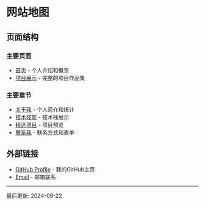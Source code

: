 # 网站地图

## 页面结构

### 主要页面
- [首页](https://goxia.github.io/) - 个人介绍和概览
- [项目展示](https://goxia.github.io/projects.html) - 完整的项目作品集

### 主要章节
- [关于我](https://goxia.github.io/#about) - 个人简介和统计
- [技术技能](https://goxia.github.io/#skills) - 技术栈展示
- [精选项目](https://goxia.github.io/#projects) - 项目预览
- [联系我](https://goxia.github.io/#contact) - 联系方式和表单

## 外部链接
- [GitHub Profile](https://github.com/goxia) - 我的GitHub主页
- [Email](mailto:your-email@example.com) - 邮箱联系

---
最后更新: 2024-09-22
